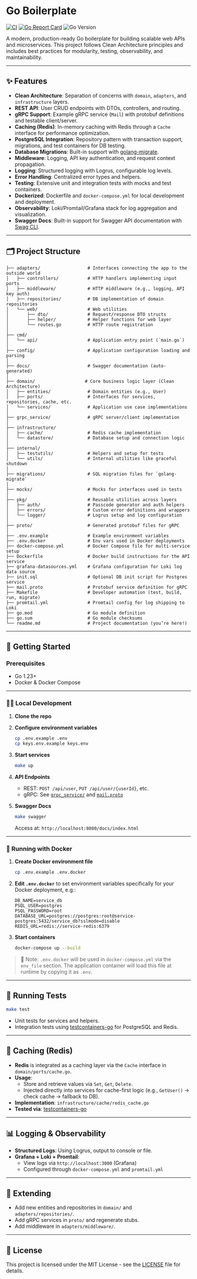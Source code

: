 # Go Boilerplate

[![CI](https://github.com/chud-lori/go-boilerplate/actions/workflows/ci.yaml/badge.svg)](https://github.com/chud-lori/go-boilerplate/actions/workflows/ci.yaml)
[![Go Report Card](https://goreportcard.com/badge/github.com/chud-lori/go-boilerplate)](https://goreportcard.com/report/github.com/chud-lori/go-boilerplate)
![Go Version](https://img.shields.io/badge/go-1.23+-blue)
<!-- ![License](https://img.shields.io/github/license/chud-lori/go-boilerplate) -->

A modern, production-ready Go boilerplate for building scalable web APIs and microservices. This project follows Clean Architecture principles and includes best practices for modularity, testing, observability, and maintainability.

---

## ✨ Features

- **Clean Architecture**: Separation of concerns with `domain`, `adapters`, and `infrastructure` layers.
- **REST API**: User CRUD endpoints with DTOs, controllers, and routing.
- **gRPC Support**: Example gRPC service (`Mail`) with protobuf definitions and testable client/server.
- **Caching (Redis)**: In-memory caching with Redis through a `Cache` interface for performance optimization.
- **PostgreSQL Integration**: Repository pattern with transaction support, migrations, and test containers for DB testing.
- **Database Migrations**: Built-in support with [golang-migrate](https://github.com/golang-migrate/migrate).
- **Middleware**: Logging, API key authentication, and request context propagation.
- **Logging**: Structured logging with Logrus, configurable log levels.
- **Error Handling**: Centralized error types and helpers.
- **Testing**: Extensive unit and integration tests with mocks and test containers.
- **Dockerized**: Dockerfile and `docker-compose.yml` for local development and deployment.
- **Observability**: Loki/Promtail/Grafana stack for log aggregation and visualization.
- **Swagger Docs**: Built-in support for Swagger API documentation with [Swag CLI](https://github.com/swaggo/swag).

---

## 🗂️ Project Structure

```
├── adapters/                  # Interfaces connecting the app to the outside world
│   ├── controllers/           # HTTP handlers implementing input ports
│   ├── middleware/            # HTTP middleware (e.g., logging, API key auth)
│   ├── repositories/          # DB implementation of domain repositories
│   └── web/                   # Web utilities
│       ├── dto/               # Request/response DTO structs
│       ├── helper/            # Helper functions for web layer
│       └── routes.go          # HTTP route registration
│
├── cmd/
│   └── api/                   # Application entry point (`main.go`)
│
├── config/                    # Application configuration loading and parsing
│
├── docs/                      # Swagger documentation (auto-generated)
│
├── domain/                   # Core business logic layer (Clean Architecture)
│   ├── entities/              # Domain entities (e.g., User)
│   ├── ports/                 # Interfaces for services, repositories, cache, etc.
│   └── services/              # Application use case implementations
│
├── grpc_service/              # gRPC server/client implementation
│
├── infrastructure/
│   ├── cache/                 # Redis cache implementation
│   └── datastore/             # Database setup and connection logic
│
├── internal/
│   ├── testutils/             # Helpers and setup for tests
│   └── utils/                 # Internal utilities like graceful shutdown
│
├── migrations/                # SQL migration files for `golang-migrate`
│
├── mocks/                     # Mocks for interfaces used in tests
│
├── pkg/                       # Reusable utilities across layers
│   ├── auth/                  # Passcode generator and auth helpers
│   ├── errors/                # Custom error definitions and wrappers
│   └── logger/                # Logrus setup and log configuration
│
├── proto/                     # Generated protobuf files for gRPC
│
├── .env.example               # Example environment variables
├── .env.docker                # Env vars used in Docker deployments
├── docker-compose.yml         # Docker Compose file for multi-service setup
├── Dockerfile                 # Docker build instructions for the API service
├── grafana-datasources.yml    # Grafana configuration for Loki log data source
├── init.sql                   # Optional DB init script for Postgres service
├── mail.proto                 # Protobuf service definition for gRPC
├── Makefile                   # Developer automation (test, build, run, migrate)
├── promtail.yml               # Promtail config for log shipping to Loki
├── go.mod                     # Go module definition
├── go.sum                     # Go module checksums
└── readme.md                  # Project documentation (you’re here!)
```


---

## 🚀 Getting Started

### Prerequisites

- Go 1.23+
- Docker & Docker Compose

---

### 🧑‍💻 Local Development

1. **Clone the repo**
2. **Configure environment variables**
   ```sh
   cp .env.example .env
   cp keys.env.example keys.env
   ```
3. **Start services**
   ```sh
   make up
   ```

4. **API Endpoints**
   - REST: `POST /api/user`, `PUT /api/user/{userId}`, etc.
   - gRPC: See [`grpc_service/`](grpc_service/) and [`mail.proto`](mail.proto)

5. **Swagger Docs**
   ```sh
   make swagger
   ```
   Access at: `http://localhost:8080/docs/index.html`

---

### 🐳 Running with Docker

1. **Create Docker environment file**
   ```sh
   cp .env.example .env.docker
   ```

2. **Edit `.env.docker`** to set environment variables specifically for your Docker deployment, e.g.:
   ```
   DB_NAME=service_db
   PSQL_USER=postgres
   PSQL_PASSWORD=root
   DATABASE_URL=postgres://postgres:root@service-postgres:5432/service_db?sslmode=disable
   REDIS_URL=redis://service-redis:6379
   ```

3. **Start containers**
   ```sh
   docker-compose up --build
   ```

> 📝 Note: `.env.docker` will be used in `docker-compose.yml` via the `env_file` section. The application container will load this file at runtime by copying it as `.env`.

---

## 🧪 Running Tests

```sh
make test
```

- Unit tests for services and helpers.
- Integration tests using [testcontainers-go](https://github.com/testcontainers/testcontainers-go) for PostgreSQL and Redis.

---

## 🔁 Caching (Redis)

- **Redis** is integrated as a caching layer via the `Cache` interface in `domain/ports/cache.go`.
- **Usage**:
  - Store and retrieve values via `Set`, `Get`, `Delete`.
  - Injected directly into services for cache-first logic (e.g., `GetUser()` → check cache → fallback to DB).
- **Implementation**: `infrastructure/cache/redis_cache.go`
- **Tested via**: [testcontainers-go](https://github.com/testcontainers/testcontainers-go)

---

## 📊 Logging & Observability

- **Structured Logs**: Using Logrus, output to console or file.
- **Grafana + Loki + Promtail**:
  - View logs via `http://localhost:3000` (Grafana)
  - Configured through `docker-compose.yml` and `promtail.yml`

---

## 🧱 Extending

- Add new entities and repositories in `domain/` and `adapters/repositories/`.
- Add gRPC services in `proto/` and regenerate stubs.
- Add middleware in `adapters/middleware/`.

---

## 🪪 License

This project is licensed under the MIT License - see the [LICENSE](LICENSE) file for details.
